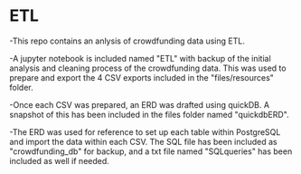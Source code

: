 # ETL

-This repo contains an anlysis of crowdfunding data using ETL. 

-A jupyter notebook is included named "ETL" with backup of the initial analysis and cleaning process of the crowdfunding data. This was used to prepare and export the 4 CSV exports included in the "files/resources" folder. 

-Once each CSV was prepared, an ERD was drafted using quickDB. A snapshot of this has been included in the files folder named "quickdbERD". 

-The ERD was used for reference to set up each table within PostgreSQL and import the data within each CSV. The SQL file has been included as "crowdfunding_db" for backup, and a txt file named "SQLqueries" has been included as well if needed. 

